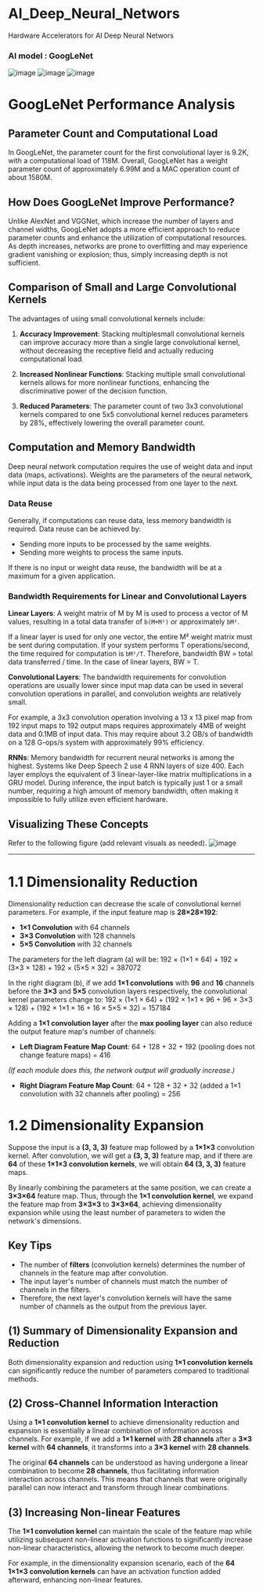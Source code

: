 # AI_Deep_Neural_Networs
Hardware Accelerators for AI Deep Neural Networs

### AI model : GoogLeNet
![image](https://github.com/user-attachments/assets/8ec1b74d-8aed-40cf-ae38-6ed9472b1709)
![image](https://github.com/user-attachments/assets/973f0fe5-333f-418e-8445-4bfd4ca9daf2)
![image](https://github.com/user-attachments/assets/5841cebc-1f97-4ca7-af62-91379d8da76f)

# GoogLeNet Performance Analysis

## Parameter Count and Computational Load

In GoogLeNet, the parameter count for the first convolutional layer is 9.2K, with a computational load of 118M. Overall, GoogLeNet has a weight parameter count of approximately 6.99M and a MAC operation count of about 1580M.

## How Does GoogLeNet Improve Performance?

Unlike AlexNet and VGGNet, which increase the number of layers and channel widths, GoogLeNet adopts a more efficient approach to reduce parameter counts and enhance the utilization of computational resources. As depth increases, networks are prone to overfitting and may experience gradient vanishing or explosion; thus, simply increasing depth is not sufficient.

## Comparison of Small and Large Convolutional Kernels

The advantages of using small convolutional kernels include:

1. **Accuracy Improvement**: Stacking multiplesmall convolutional kernels can improve accuracy more than a single large convolutional kernel, without decreasing the receptive field and actually reducing computational load.

2. **Increased Nonlinear Functions**: Stacking multiple small convolutional kernels allows for more nonlinear functions, enhancing the discriminative power of the decision function.

3. **Reduced Parameters**: The parameter count of two 3x3 convolutional kernels compared to one 5x5 convolutional kernel reduces parameters by 28%, effectively lowering the overall parameter count.

## Computation and Memory Bandwidth

Deep neural network computation requires the use of weight data and input data (maps, activations). Weights are the parameters of the neural network, while input data is the data being processed from one layer to the next.

### Data Reuse

Generally, if computations can reuse data, less memory bandwidth is required. Data reuse can be achieved by:

- Sending more inputs to be processed by the same weights.
- Sending more weights to process the same inputs.

If there is no input or weight data reuse, the bandwidth will be at a maximum for a given application.

### Bandwidth Requirements for Linear and Convolutional Layers

**Linear Layers**: A weight matrix of M by M is used to process a vector of M values, resulting in a total data transfer of `b(M+M²)` or approximately `bM²`.

If a linear layer is used for only one vector, the entire M² weight matrix must be sent during computation. If your system performs T operations/second, the time required for computation is `bM²/T`. Therefore, bandwidth BW = total data transferred / time. In the case of linear layers, BW = T.

**Convolutional Layers**: The bandwidth requirements for convolution operations are usually lower since input map data can be used in several convolution operations in parallel, and convolution weights are relatively small.

For example, a 3x3 convolution operation involving a 13 x 13 pixel map from 192 input maps to 192 output maps requires approximately 4MB of weight data and 0.1MB of input data. This may require about 3.2 GB/s of bandwidth on a 128 G-ops/s system with approximately 99% efficiency.

**RNNs**: Memory bandwidth for recurrent neural networks is among the highest. Systems like Deep Speech 2 use 4 RNN layers of size 400. Each layer employs the equivalent of 3 linear-layer-like matrix multiplications in a GRU model. During inference, the input batch is typically just 1 or a small number, requiring a high amount of memory bandwidth, often making it impossible to fully utilize even efficient hardware.

## Visualizing These Concepts

Refer to the following figure (add relevant visuals as needed).
![image](https://github.com/user-attachments/assets/fee8e3f5-44f9-4b33-8875-a4d316319374)

---------------

# 1.1 Dimensionality Reduction

Dimensionality reduction can decrease the scale of convolutional kernel parameters. For example, if the input feature map is **28×28×192**:

- **1×1 Convolution** with 64 channels
- **3×3 Convolution** with 128 channels
- **5×5 Convolution** with 32 channels

The parameters for the left diagram (a) will be:
192 × (1×1 × 64) + 192 × (3×3 × 128) + 192 × (5×5 × 32) = 387072

In the right diagram (b), if we add **1×1 convolutions** with **96** and **16** channels before the **3×3** and **5×5** convolution layers respectively, the convolutional kernel parameters change to:
192 × (1×1 × 64) + (192 × 1×1 × 96 + 96 × 3×3 × 128) + (192 × 1×1 × 16 + 16 × 5×5 × 32) = 157184

Adding a **1×1 convolution layer** after the **max pooling layer** can also reduce the output feature map's number of channels:

- **Left Diagram Feature Map Count**:
64 + 128 + 32 + 192 (pooling does not change feature maps) = 416

*(If each module does this, the network output will gradually increase.)*

- **Right Diagram Feature Map Count**:
64 + 128 + 32 + 32 (added a 1×1 convolution with 32 channels after pooling) = 256

# 1.2 Dimensionality Expansion

Suppose the input is a **(3, 3, 3)** feature map followed by a **1×1×3** convolution kernel. After convolution, we will get a **(3, 3, 3)** feature map, and if there are **64** of these **1×1×3 convolution kernels**, we will obtain **64 (3, 3, 3)** feature maps. 

By linearly combining the parameters at the same position, we can create a **3×3×64** feature map. Thus, through the **1×1 convolution kernel**, we expand the feature map from **3×3×3** to **3×3×64**, achieving dimensionality expansion while using the least number of parameters to widen the network's dimensions.

## Key Tips
- The number of **filters** (convolution kernels) determines the number of channels in the feature map after convolution.
- The input layer's number of channels must match the number of channels in the filters.
- Therefore, the next layer's convolution kernels will have the same number of channels as the output from the previous layer.

## (1) Summary of Dimensionality Expansion and Reduction

Both dimensionality expansion and reduction using **1×1 convolution kernels** can significantly reduce the number of parameters compared to traditional methods.

## (2) Cross-Channel Information Interaction

Using a **1×1 convolution kernel** to achieve dimensionality reduction and expansion is essentially a linear combination of information across channels. For example, if we add a **1×1 kernel** with **28 channels** after a **3×3 kernel** with **64 channels**, it transforms into a **3×3 kernel** with **28 channels**. 

The original **64 channels** can be understood as having undergone a linear combination to become **28 channels**, thus facilitating information interaction across channels. This means that channels that were originally parallel can now interact and transform through linear combinations.

## (3) Increasing Non-linear Features

The **1×1 convolution kernel** can maintain the scale of the feature map while utilizing subsequent non-linear activation functions to significantly increase non-linear characteristics, allowing the network to become much deeper. 

For example, in the dimensionality expansion scenario, each of the **64 1×1×3 convolution kernels** can have an activation function added afterward, enhancing non-linear features.



